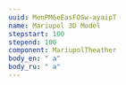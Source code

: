 ```yaml
---
uuid: MenPM6eEasFOSw-ayaipT
name: Mariupol 3D Model
stepstart: 100
stepend: 100
component: MariupolTheather
body_en: " ﻿a"
body_ru: " ﻿a"
---
```

